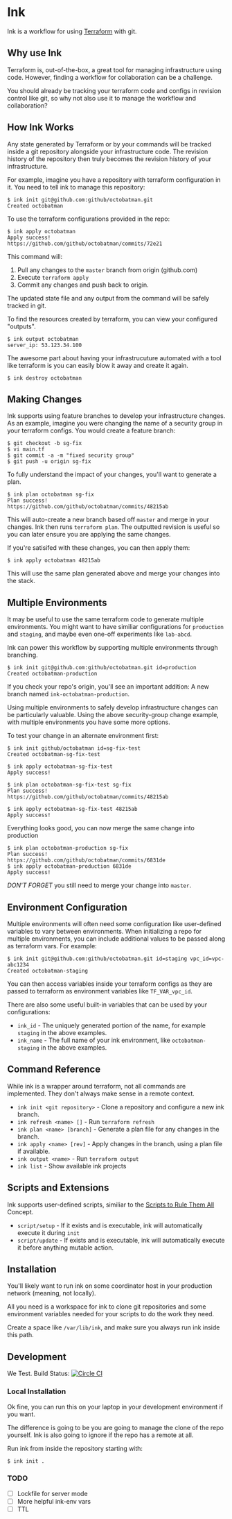 # Ink

Ink is a workflow for using [Terraform](https://www.terraform.io) with git.

## Why use Ink

Terraform is, out-of-the-box, a great tool for managing infrastructure using
code. However, finding a workflow for collaboration can be a challenge.

You should already be tracking your terraform code and configs in revision
control like git, so why not also use it to manage the workflow and
collaboration?

## How Ink Works

Any state generated by Terraform or by your commands will be tracked inside a
git repository alongside your infrastructure code.  The revision history of the
repository then truly becomes the revision history of your infrastructure.

For example, imagine you have a repository with terraform configuration
in it. You need to tell ink to manage this repository:

    $ ink init git@github.com:github/octobatman.git
    Created octobatman

To use the terraform configurations provided in the repo:

    $ ink apply octobatman
    Apply success!
    https://github.com/github/octobatman/commits/72e21

This command will:

  1. Pull any changes to the `master` branch from origin (github.com)
  1. Execute `terraform apply`
  1. Commit any changes and push back to origin.

The updated state file and any output from the command will be safely tracked in git.

To find the resources created by terraform, you can view your configured "outputs".

    $ ink output octobatman
    server_ip: 53.123.34.100

The awesome part about having your infrastrucuture automated with a tool like
terraform is you can easily blow it away and create it again.

    $ ink destroy octobatman

## Making Changes

Ink supports using feature branches to develop your infrastructure changes.
As an example, imagine you were changing the name of a security group in your
terraform configs. You would create a feature branch:

    $ git checkout -b sg-fix
    $ vi main.tf
    $ git commit -a -m "fixed security group"
    $ git push -u origin sg-fix

To fully understand the impact of your changes, you'll want to generate a plan.

    $ ink plan octobatman sg-fix
    Plan success!
    https://github.com/github/octobatman/commits/48215ab

This will auto-create a new branch based off `master` and merge in your
changes.  Ink then runs `terraform plan`. The outputted revision is useful so
you can later ensure you are applying the same changes.

If you're satisifed with these changes, you can then apply them:

    $ ink apply octobatman 48215ab

This will use the same plan generated above and merge your changes into the stack.

## Multiple Environments

It may be useful to use the same terraform code to generate multiple
environments. You might want to have similiar configurations for `production`
and `staging`, and maybe even one-off experiments like `lab-abcd`.

Ink can power this workflow by supporting multiple environments through branching.

    $ ink init git@github.com:github/octobatman.git id=production
    Created octobatman-production

If you check your repo's origin, you'll see an important addition: A new branch
named `ink-octobatman-production`.

Using multiple environments to safely develop infrastructure changes can be
particularly valuable. Using the above security-group change example, with
multiple environments you have some more options.

To test your change in an alternate environment first:

    $ ink init github/octobatman id=sg-fix-test
    Created octobatman-sg-fix-test

    $ ink apply octobatman-sg-fix-test
    Apply success!

    $ ink plan octobatman-sg-fix-test sg-fix
    Plan success!
    https://github.com/github/octobatman/commits/48215ab

    $ ink apply octobatman-sg-fix-test 48215ab
    Apply success!

Everything looks good, you can now merge the same change into production

    $ ink plan octobatman-production sg-fix
    Plan success!
    https://github.com/github/octobatman/commits/6831de
    $ ink apply octobatman-production 6831de
    Apply success!

*DON'T FORGET* you still need to merge your change into `master`.

## Environment Configuration

Multiple environments will often need some configuration like user-defined
variables to vary between environments.  When initializing a repo for multiple
environments, you can include additional values to be passed along as terraform
vars. For example:

    $ ink init git@github.com:github/octobatman.git id=staging vpc_id=vpc-abc1234
    Created octobatman-staging

You can then access variables inside your terraform configs as they are passed
to terraform as environment variables like `TF_VAR_vpc_id`.

There are also some useful built-in variables that can be used by your configurations:

  * `ink_id` - The uniquely generated portion of the name, for example `staging` in the above examples.
  * `ink_name` - The full name of your ink environment, like `octobatman-staging` in the above examples.

## Command Reference

While ink is a wrapper around terraform, not all commands are implemented. They
don't always make sense in a remote context.

  * `ink init <git repository>` - Clone a repository and configure a new ink branch.
  * `ink refresh <name> []` - Run `terraform refresh`
  * `ink plan <name> [branch]` - Generate a plan file for any changes in the branch.
  * `ink apply <name> [rev]` - Apply changes in the branch, using a plan file if available.
  * `ink output <name>` - Run `terraform output`
  * `ink list` - Show available ink projects

## Scripts and Extensions

Ink supports user-defined scripts, similiar to the [Scripts to Rule Them All](https://github.com/github/scripts-to-rule-them-all) Concept.

  * `script/setup` - If it exists and is executable, ink will automatically execute it during `init`
  * `script/update` - If exists and is executable, ink will automatically execute it before anything mutable action.

## Installation

You'll likely want to run ink on some coordinator host in your production
network (meaning, not locally).

All you need is a workspace for ink to clone git repositories and some
environment variables needed for your scripts to do the work they need.

Create a space like `/var/lib/ink`, and make sure you always run ink inside
this path.

## Development

We Test.
Build Status: [![Circle CI](https://circleci.com/gh/rhettg/ink.svg?style=svg)](https://circleci.com/gh/rhettg/ink)

### Local Installation

Ok fine, you can run this on your laptop in your development environment if you want.

The difference is going to be you are going to manage the clone of the repo
yourself. Ink is also going to ignore if the repo has a remote at all.

Run ink from inside the repository starting with:

    $ ink init .

### TODO

  - [ ] Lockfile for server mode
  - [ ] More helpful ink-env vars
  - [ ] TTL
